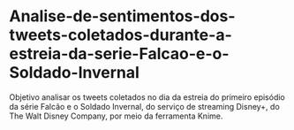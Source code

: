 # Analise-de-sentimentos-dos-tweets-coletados-durante-a-estreia-da-serie-Falcao-e-o-Soldado-Invernal
Objetivo analisar os tweets coletados no dia da estreia do primeiro episódio da série Falcão e o Soldado Invernal, do serviço de streaming Disney+, do The Walt Disney Company, por meio da ferramenta Knime.
